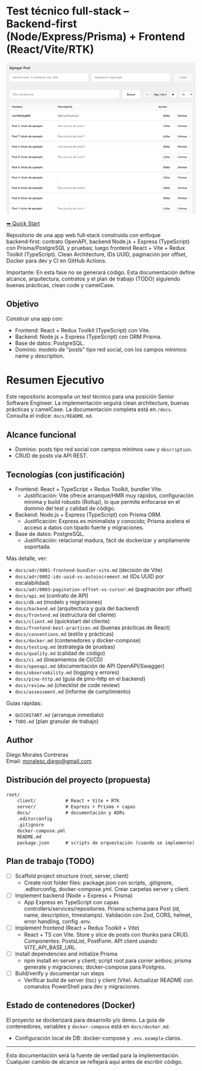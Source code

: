 # Test técnico full‑stack – Backend‑first (Node/Express/Prisma) + Frontend (React/Vite/RTK)

![Listado de Posts](https://raw.githubusercontent.com/diegosvart/tech-interview-tcit/main/posts.png)

[➡ Quick Start](./QUICKSTART.md)

Repositorio de una app web full‑stack construida con enfoque backend‑first: contrato OpenAPI, backend Node.js + Express (TypeScript) con Prisma/PostgreSQL y pruebas; luego frontend React + Vite + Redux Toolkit (TypeScript). Clean Architecture, IDs UUID, paginación por offset, Docker para dev y CI en GitHub Actions.

Importante: En esta fase no se generará código. Esta documentación define alcance, arquitectura, contratos y el plan de trabajo (TODO) siguiendo buenas prácticas, clean code y camelCase.

## Objetivo

Construir una app con:
- Frontend: React + Redux Toolkit (TypeScript) con Vite.
- Backend: Node.js + Express (TypeScript) con ORM Prisma.
- Base de datos: PostgreSQL.
- Dominio: modelo de "posts" tipo red social, con los campos mínimos: name y description.
# Resumen Ejecutivo

Este repositorio acompaña un test técnico para una posición Senior Software Engineer. La implementación seguirá clean architecture, buenas prácticas y camelCase. La documentación completa está en `/docs`. Consulta el índice: `docs/README.md`.

## Alcance funcional
- Dominio: posts tipo red social con campos mínimos `name` y `description`.
- CRUD de posts via API REST.

## Tecnologías (con justificación)
- Frontend: React + TypeScript + Redux Toolkit, bundler Vite.
	- Justificación: Vite ofrece arranque/HMR muy rápidos, configuración mínima y build robusto (Rollup), lo que permite enfocarse en el dominio del test y calidad de código.
- Backend: Node.js + Express (TypeScript) con Prisma ORM.
	- Justificación: Express es minimalista y conocido; Prisma acelera el acceso a datos con tipado fuerte y migraciones.
- Base de datos: PostgreSQL.
	- Justificación: relacional madura, fácil de dockerizar y ampliamente soportada.

Más detalle, ver:
- `docs/adr/0001-frontend-bundler-vite.md` (decisión de Vite)
- `docs/adr/0002-ids-uuid-vs-autoincrement.md` (IDs UUID por escalabilidad)
- `docs/adr/0003-pagination-offset-vs-cursor.md` (paginación por offset)
- `docs/api.md` (contrato de API)
- `docs/db.md` (modelo y migraciones)
- `docs/backend.md` (arquitectura y guía del backend)
- `docs/frontend.md` (estructura del cliente)
 - `docs/client.md` (quickstart del cliente)
 - `docs/frontend-best-practices.md` (buenas prácticas de React)
- `docs/conventions.md` (estilo y prácticas)
- `docs/docker.md` (contenedores y docker-compose)
 - `docs/testing.md` (estrategia de pruebas)
 - `docs/quality.md` (calidad de código)
 - `docs/ci.md` (lineamientos de CI/CD)
 - `docs/openapi.md` (documentación de API OpenAPI/Swagger)
 - `docs/observability.md` (logging y errores)
 - `docs/pino-http.md` (guía de pino-http en el backend)
 - `docs/review.md` (checklist de code review)
 - `docs/assessment.md` (informe de cumplimiento)

Guías rápidas:
- `QUICKSTART.md` (arranque inmediato)
- `TODO.md` (plan granular de trabajo)

## Author

Diego Morales Contreras  
Email: <moralesc.diego@gmail.com>

## Distribución del proyecto (propuesta)
```
root/
	client/           # React + Vite + RTK
	server/           # Express + Prisma + capas
	docs/             # documentación y ADRs
	.editorconfig
	.gitignore
	docker-compose.yml
	README.md
	package.json      # scripts de orquestación (cuando se implemente)
```

## Plan de trabajo (TODO)

- [ ] Scaffold project structure (root, server, client)
	- Create root folder files: package.json con scripts, .gitignore, .editorconfig, docker-compose.yml. Crear carpetas server y client.
- [ ] Implement backend (Node + Express + Prisma)
	- App Express en TypeScript con capas controllers/services/repositories. Prisma schema para Post (id, name, description, timestamps). Validación con Zod, CORS, helmet, error handling, config .env.
- [ ] Implement frontend (React + Redux Toolkit + Vite)
	- React + TS con Vite. Store y slice de posts con thunks para CRUD. Componentes: PostsList, PostForm. API client usando VITE_API_BASE_URL.
- [ ] Install dependencies and initialize Prisma
	- npm install en server y client; script root para correr ambos; prisma generate y migraciones; docker-compose para Postgres.
- [ ] Build/verify y documentar run steps
	- Verificar build de server (tsc) y client (Vite). Actualizar README con comandos PowerShell para dev y migraciones.

## Estado de contenedores (Docker)
El proyecto se dockerizará para desarrollo y/o demo. La guía de contenedores, variables y `docker-compose` está en `docs/docker.md`.
- Configuración local de DB: docker-compose y `.env.example` claros.

---

Esta documentación será la fuente de verdad para la implementación. Cualquier cambio de alcance se reflejará aquí antes de escribir código.
